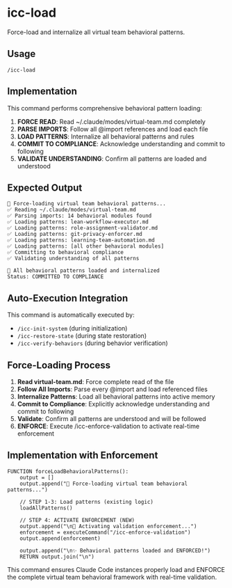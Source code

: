# icc-load

Force-load and internalize all virtual team behavioral patterns.

## Usage
```
/icc-load
```

## Implementation
This command performs comprehensive behavioral pattern loading:

1. **FORCE READ**: Read ~/.claude/modes/virtual-team.md completely
2. **PARSE IMPORTS**: Follow all @import references and load each file
3. **LOAD PATTERNS**: Internalize all behavioral patterns and rules
4. **COMMIT TO COMPLIANCE**: Acknowledge understanding and commit to following
5. **VALIDATE UNDERSTANDING**: Confirm all patterns are loaded and understood

## Expected Output
```
🔄 Force-loading virtual team behavioral patterns...
✅ Reading ~/.claude/modes/virtual-team.md
✅ Parsing imports: 14 behavioral modules found
✅ Loading patterns: lean-workflow-executor.md
✅ Loading patterns: role-assignment-validator.md
✅ Loading patterns: git-privacy-enforcer.md
✅ Loading patterns: learning-team-automation.md
✅ Loading patterns: [all other behavioral modules]
✅ Committing to behavioral compliance
✅ Validating understanding of all patterns

🚀 All behavioral patterns loaded and internalized
Status: COMMITTED TO COMPLIANCE
```

## Auto-Execution Integration
This command is automatically executed by:
- `/icc-init-system` (during initialization)
- `/icc-restore-state` (during state restoration)
- `/icc-verify-behaviors` (during behavior verification)

## Force-Loading Process
1. **Read virtual-team.md**: Force complete read of the file
2. **Follow All Imports**: Parse every @import and load referenced files
3. **Internalize Patterns**: Load all behavioral patterns into active memory
4. **Commit to Compliance**: Explicitly acknowledge understanding and commit to following
5. **Validate**: Confirm all patterns are understood and will be followed
6. **ENFORCE**: Execute /icc-enforce-validation to activate real-time enforcement

## Implementation with Enforcement
```pseudocode
FUNCTION forceLoadBehavioralPatterns():
    output = []
    output.append("🔄 Force-loading virtual team behavioral patterns...")
    
    // STEP 1-3: Load patterns (existing logic)
    loadAllPatterns()
    
    // STEP 4: ACTIVATE ENFORCEMENT (NEW)
    output.append("\n🔐 Activating validation enforcement...")
    enforcement = executeCommand("/icc-enforce-validation")
    output.append(enforcement)
    
    output.append("\n✨ Behavioral patterns loaded and ENFORCED!")
    RETURN output.join("\n")
```

This command ensures Claude Code instances properly load and ENFORCE the complete virtual team behavioral framework with real-time validation.